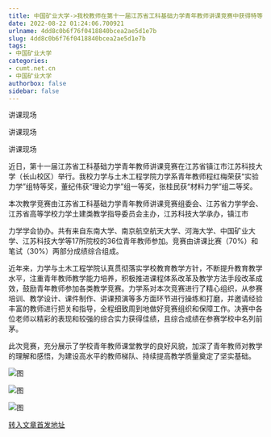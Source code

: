 ```yaml
---
title: 中国矿业大学->我校教师在第十一届江苏省工科基础力学青年教师讲课竞赛中获得特等奖 | cumt.net.cn
date: 2022-08-22 01:24:06.700921
urlname: 4dd8c0b6f76f0418840bcea2ae5d1e7b
slug: 4dd8c0b6f76f0418840bcea2ae5d1e7b
tags: 
- 中国矿业大学
categories:
- cumt.net.cn
- 中国矿业大学
authorbox: false
sidebar: false
---
```

讲课现场

讲课现场

讲课现场

近日，第十一届江苏省工科基础力学青年教师讲课竞赛在江苏省镇江市江苏科技大学（长山校区）举行。我校力学与土木工程学院力学系青年教师程红梅荣获“实验力学”组特等奖，董纪伟获“理论力学”组一等奖，张桂民获“材料力学”组二等奖。

本次教学竞赛由江苏省工科基础力学青年教师讲课竞赛组委会、江苏省力学学会、江苏省高等学校力学土建类教学指导委员会主办，江苏科技大学承办，镇江市
<!--more-->
力学学会协办。共有来自东南大学、南京航空航天大学、河海大学、中国矿业大学、江苏科技大学等17所院校的36位青年教师参加。竞赛由讲课比赛（70%）和笔试（30%）两部分成绩综合组成。

近年来，力学与土木工程学院认真贯彻落实学校教育教学方针，不断提升教育教学水平，注重青年教师教学能力培养，积极推进课程体系改革及教学方法手段改革成效，鼓励青年教师参加各类教学竞赛。力学系对本次竞赛进行了精心组织，从参赛培训、教学设计、课件制作、讲课预演等多方面环节进行操练和打磨，并邀请经验丰富的教师进行把关和指导，全程细致周到地做好竞赛组织和保障工作。决赛中各位老师以精彩的表现和较强的综合实力获得佳绩，且综合成绩在参赛学校中名列前茅。

此次竞赛，充分展示了学校青年教师课堂教学的良好风貌，加深了青年教师对教学的理解和感悟，为建设高水平的教师梯队、持续提高教学质量奠定了坚实基础。

![图](http://xwzx.cumt.edu.cn/_upload/article/images/92/a4/eee072bd4184bb27b9e08570f842/fd9cc01f-cb63-4042-893c-25f289c249c9.png)

![图](http://xwzx.cumt.edu.cn/_upload/article/images/92/a4/eee072bd4184bb27b9e08570f842/6d328eff-9b15-414e-b7f9-2f7a942165f9.png)

![图](http://xwzx.cumt.edu.cn/_upload/article/images/92/a4/eee072bd4184bb27b9e08570f842/cc0ac736-1dad-4bc0-b5cc-a5d99e728fbf.png)

[转入文章首发地址](http://xwzx.cumt.edu.cn/a2/43/c523a631363/page.htm)